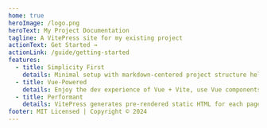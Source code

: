 ```yaml
---
home: true
heroImage: /logo.png
heroText: My Project Documentation
tagline: A VitePress site for my existing project
actionText: Get Started →
actionLink: /guide/getting-started
features:
  - title: Simplicity First
    details: Minimal setup with markdown-centered project structure helps you focus on writing.
  - title: Vue-Powered
    details: Enjoy the dev experience of Vue + Vite, use Vue components in markdown, and develop custom themes with Vue.
  - title: Performant
    details: VitePress generates pre-rendered static HTML for each page, and runs as an SPA once a page is loaded.
footer: MIT Licensed | Copyright © 2024
---
```

